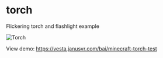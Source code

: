 # torch

Flickering torch and flashlight example

![Torch](https://i.imgur.com/VqfQmC1g.jpg)

View demo: <https://vesta.janusvr.com/bai/minecraft-torch-test>
